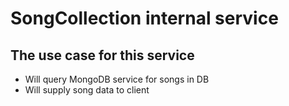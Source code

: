 # SongCollection internal service

## The use case for this service

- Will query MongoDB service for songs in DB
- Will supply song data to client
